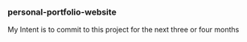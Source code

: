 ### personal-portfolio-website
My Intent is to commit to this project for the next three or four months
